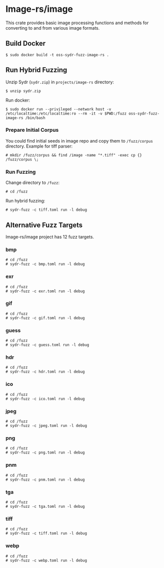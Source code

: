 # Image-rs/image

This crate provides basic image processing functions and methods for converting
to and from various image formats.

## Build Docker

    $ sudo docker build -t oss-sydr-fuzz-image-rs .

## Run Hybrid Fuzzing

Unzip Sydr (`sydr.zip`) in `projects/image-rs` directory:

    $ unzip sydr.zip

Run docker:

    $ sudo docker run --privileged --network host -v /etc/localtime:/etc/localtime:ro --rm -it -v $PWD:/fuzz oss-sydr-fuzz-image-rs /bin/bash

### Prepare Initial Corpus

You could find initial seeds in image repo and copy them to `/fuzz/corpus`
directory. Example for tiff parser:

    # mkdir /fuzz/corpus && find /image -name "*.tiff" -exec cp {} /fuzz/corpus \;

### Run Fuzzing

Change directory to `/fuzz`:

    # cd /fuzz

Run hybrid fuzzing:

    # sydr-fuzz -c tiff.toml run -l debug

## Alternative Fuzz Targets

Image-rs/image project has 12 fuzz targets.

### bmp

    # cd /fuzz
    # sydr-fuzz -c bmp.toml run -l debug

### exr

    # cd /fuzz
    # sydr-fuzz -c exr.toml run -l debug

### gif

    # cd /fuzz
    # sydr-fuzz -c gif.toml run -l debug

### guess

    # cd /fuzz
    # sydr-fuzz -c guess.toml run -l debug

### hdr

    # cd /fuzz
    # sydr-fuzz -c hdr.toml run -l debug

### ico

    # cd /fuzz
    # sydr-fuzz -c ico.toml run -l debug

### jpeg

    # cd /fuzz
    # sydr-fuzz -c jpeg.toml run -l debug

### png

    # cd /fuzz
    # sydr-fuzz -c png.toml run -l debug

### pnm

    # cd /fuzz
    # sydr-fuzz -c pnm.toml run -l debug

### tga

    # cd /fuzz
    # sydr-fuzz -c tga.toml run -l debug

### tiff

    # cd /fuzz
    # sydr-fuzz -c tiff.toml run -l debug

### webp

    # cd /fuzz
    # sydr-fuzz -c webp.toml run -l debug
